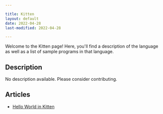 ```yaml
---

title: Kitten
layout: default
date: 2022-04-28
last-modified: 2022-04-28

---
```


Welcome to the Kitten page! Here, you'll find a description of the language as well as a list of sample programs in that language.

## Description

No description available. Please consider contributing.

## Articles

- [Hello World in Kitten](https://sampleprograms.io/projects/hello-world/kitten)
